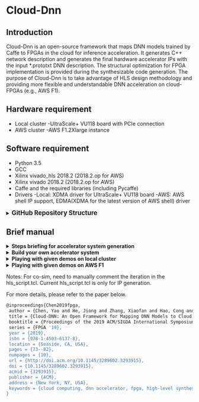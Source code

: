 # Cloud-Dnn

## Introduction

Cloud-Dnn is an open-source framework that maps DNN models trained by Caffe to FPGAs in the cloud for inference acceleration. It generates C++ network description and generates the final hardware accelerator IPs with the input *.prototxt DNN description. The structural optimization for FPGA implementation is provided during the synthesizable code generation. The purpose of Cloud-Dnn is to take advantage of HLS design methodology and providing more flexible and understandable DNN acceleration on cloud-FPGAs (e.g., AWS F1).


## Hardware requirement
- Local cluster
-UltraScale+ VU118 board with PCIe connection
- AWS cluster
-AWS F1.2Xlarge instance

## Software requirement
- Python 3.5
- GCC
- Xilinx vivado_hls 2018.2 (2018.2.op for AWS)
- Xilinx vivado 2018.2 (2018.2.op for AWS)
- Caffe and the required libraries (including Pycaffe)
- Drivers
-Local: XDMA driver for UltraScale+ VU118 board
-AWS: AWS shell IP support, EDMA(XDMA for the latest version of AWS shell) driver


<details>
<summary><big><strong>GitHub Repository Structure</strong></big></summary>

```sh
Open-Dnn/
|
|-- LICENSE
|-- README.md
|-- netGenerator
|   |-- paramExtractor
|   |-- dse
|   `-- netGen
|-- scripts
|   |-- compile
|   |-- hls_impl
|   `-- sys_gen
|-- acc_runtime
|   |-- local_acc
|   `-- aws_acc
`-- fpga_cnn
    |-- src
    `-- testbench
    
```
</details>


## Brief manual

<details>
<summary><strong>Steps briefing for accelerator system generation</strong></summary>

<p align="center">
  <img width="700" height="295" src="https://github.com/microideax/Open-Dnn/tree/master/docs/flow.png">
</p>

Building an accelerator system for either local cluster or AWS cluster both requires:

1. DNN description analysis

1. C++ accelerator description generation

1. Accelerator IP generation with vivado_hls

1. Accelerator System configuration

1. Host function construction and compilation

The generation process are the same before step 4. The differences in the rest of the steps are explained with the detailed operations below.

</details>

<details>
<summary><strong>Build your own accelerator system</strong></summary>

Please follow the steps with a given alex.prototxt file and trained alex.caffemodel to build your accelerator system. make sure your environment is well set before starting this mannual.

1. Generating C++ accelerator description. After the repo is downloaded
   - execute
   		```sh
		cd Open-Dnn/netGenerator
        ./run_generator.sh -i alex.prototxt
        ```
run_generator.sh will automatically extract, analyze and generate the C++ code with the given alex.prototxt file. Since the alex.prototxt is given as the repo file, please only download the alex.caffemodel before executing the runtime software.

   >**:pushpin: TIPS:**
   > - The parameter extract script is sensitive to the format of the name\type in the prototxt, please use the "" for them.


2. Generating accelerator IPs. After the run_generator.sh script is executed successfully, the generated project is named as gen_proj and located at Open-Dnn/gen_proj. cd to the gen_proj/hls_proj/ folder.
   - execute
   		```sh
        ./syn.sh
        ```
syn.sh will generate the 3 sub-net IPs with the C++ code and scripts generated from previous step. One could also hack the accelerator　configurations in the acc_instance.h and call the testbench classes to verify the correctness of your change.

3. Accelerator system construction. The system construction scripts are provided within the generated project folder gen_proj/impl_proj. Before constructing the accelerator system, make sure the environment is well set and the sub-net IPs are generated and located properly.
   - Local Cluster
   		```sh
        cd Open-Dnn/gen_proj/impl_proj/local_impl/
        vivado build_system_local.tcl
        ```
   - AWS F1
   		```sh
        cd Open-Dnn/gen_proj/impl_proj/aws_impl/
        (follow the IPI design flow and move the folder to the correct path. Currently, 
        mkdir ~/aws-fpga/hdk/cl/examples/aws_ipi)
        vivado build_system_aws.tcl
        ```

4. Runtime software compilation.
   - Local Cluster
   		```sh
        After the bitstream of the accelerator system is generated and downloaded to the UltraScale+ VU118 board. Copy the acc_runtime/local_acc/ folder to your prefered execution path. Copy the config.h file from the gen_proj/hls_proj/src/ to the local_acc/ folder. Run compilation to get the executable file.
        ```
   - AWS F1
   		```sh
        After the AGFI (follow the instructions for AWS F1 AGFI generation) of the accelerator system is generated and downloaded to the AWS F1 instance. Copy the acc_runtime/aws_acc/ folder to your prefered execution path. Copy the config.h file from the gen_proj/hls_proj/src/ to the aws_acc/ folder. Run compilation to get the executable file.
        ```

</details>

<details>
<summary><strong>Playing with given demos on local cluster</strong></summary>

Please follow the steps to play with a given demo with bitstream and runtime software.


</details>

<details>
<summary><strong>Playing with given demos on AWS F1</strong></summary>

Please follow the steps to play with a given demo with AGFI and runtime software.


</details>


Notes:
For co-sim, need to manually comment the iteration in the hls_script.tcl.
Current hls_script.tcl is only for IP generation.

For more details, please refer to the paper below.

```sh
@inproceedings{Chen2019fpga,
 author = {Chen, Yao and He, Jiong and Zhang, Xiaofan and Hao, Cong and Chen, Deming},
 title = {Cloud-DNN: An Open Framework for Mapping DNN Models to Cloud FPGAs},
 booktitle = {Proceedings of the 2019 ACM/SIGDA International Symposium on Field-Programmable Gate Arrays},
 series = {FPGA '19},
 year = {2019},
 isbn = {978-1-4503-6137-8},
 location = {Seaside, CA, USA},
 pages = {73--82},
 numpages = {10},
 url = {http://doi.acm.org/10.1145/3289602.3293915},
 doi = {10.1145/3289602.3293915},
 acmid = {3293915},
 publisher = {ACM},
 address = {New York, NY, USA},
 keywords = {cloud computing, dnn accelerator, fpga, high-level synthesis, neural network, reconfiguration}
}
```
